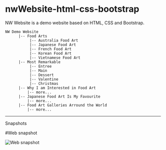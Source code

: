 # nwWebsite-html-css-bootstrap
NW Website is a demo website based on HTML, CSS and Bootstrap. 
```
NW Demo Website 
      |-- Food Arts
           |-- Australia Food Art
           |-- Japanese Food Art
           |-- French Food Art 
           |-- Korean Food Art
           |-- Vietnamese Food Art
      |-- Most Remarkable 
           |-- Entree 
           |-- Main 
           |-- Dessert 
           |-- Valentine
           |-- Christmas
      |-- Why I am Interested in Food Art
          |-- more...
      |-- Japanese Food Art Is My Favourite
          |-- more...
      |-- Food Art Galleries Arround the World
          |-- more...
```
---


Snapshots

#Web snapshot

![Web snapshot](https://github.com/joannali/demo-html-css-boot-web-1.PNG)

